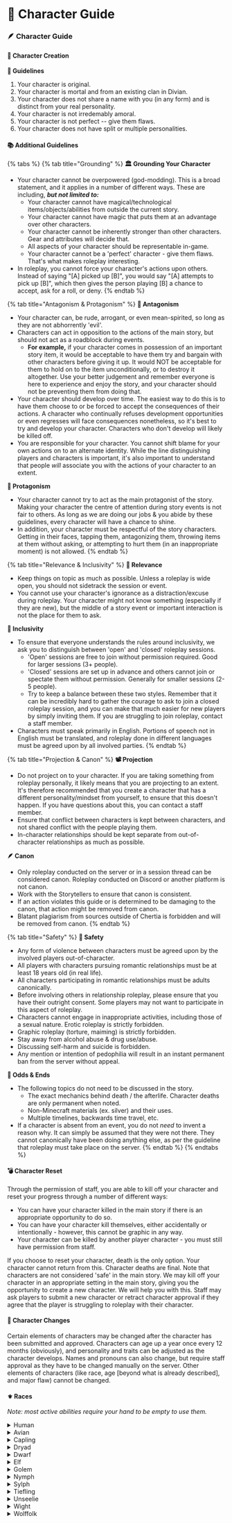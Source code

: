 # 📔 Character Guide

### 🪶 Character Guide <a href="#wiki_.1fab6_character_guide" id="wiki_.1fab6_character_guide"></a>

#### 💭 **Character Creation** <a href="#wiki_.1f4ad_character_creation" id="wiki_.1f4ad_character_creation"></a>

**📕 Guidelines**

1. Your character is original.
2. Your character is mortal and from an existing clan in Divian.
3. Your character does not share a name with you (in any form) and is distinct from your real personality.
4. Your character is not irredemably amoral.
5. Your character is not perfect -- give them flaws.
6. Your character does not have split or multiple personalities.

#### 📚 Additional Guidelines

{% tabs %}
{% tab title="Grounding" %}
**🏛 Grounding Your Character**

* Your character cannot be overpowered (god-modding). This is a broad statement, and it applies in a number of different ways. These are including, _**but not limited to:**_
  * Your character cannot have magical/technological items/objects/abilities from outside the current story.
  * Your character cannot have magic that puts them at an advantage over other characters.
  * Your character cannot be inherently stronger than other characters. Gear and attributes will decide that.
  * All aspects of your character should be representable in-game.
  * Your character cannot be a 'perfect' character - give them flaws. That's what makes roleplay interesting.
* In roleplay, you cannot force your character's actions upon others. Instead of saying "\[A] picked up \[B]", you would say "\[A] attempts to pick up \[B]", which then gives the person playing \[B] a chance to accept, ask for a roll, or deny.
{% endtab %}

{% tab title="Antagonism & Protagonism" %}
**🧙 Antagonism**

* Your character can, be rude, arrogant, or even mean-spirited, so long as they are not abhorrently 'evil'.
* Characters can act in opposition to the actions of the main story, but should not act as a roadblock during events.
  * **For example,** if your character comes in possession of an important story item, it would be acceptable to have them try and bargain with other characters before giving it up. It would NOT be acceptable for them to hold on to the item unconditionally, or to destroy it altogether. Use your better judgement and remember everyone is here to experience and enjoy the story, and your character should not be preventing them from doing that.
* Your character should develop over time. The easiest way to do this is to have them choose to or be forced to accept the consequences of their actions. A character who continually refuses development opportunities or even regresses will face consequences nonetheless, so it's best to try and develop your character. Characters who don't develop will likely be killed off.
* You are responsible for your character. You cannot shift blame for your own actions on to an alternate identity. While the line distinguishing players and characters is important, it's also important to understand that people _will_ associate you with the actions of your character to an extent.

**🦸 Protagonism**

* Your character cannot try to act as the main protagonist of the story. Making your character the centre of attention during story events is not fair to others. As long as we are doing our jobs & you abide by these guidelines, every character will have a chance to shine.
* In addition, your character must be respectful of the story characters. Getting in their faces, tapping them, antagonizing them, throwing items at them without asking, or attempting to hurt them (in an inappropriate moment) is not allowed.
{% endtab %}

{% tab title="Relevance & Inclusivity" %}
**🤔 Relevance**

* Keep things on topic as much as possible. Unless a roleplay is wide open, you should not sidetrack the session or event.
* You cannot use your character's ignorance as a distraction/excuse during roleplay. Your character might not know something (especially if they are new), but the middle of a story event or important interaction is not the place for them to ask.

**🤗 Inclusivity**

* To ensure that everyone understands the rules around inclusivity, we ask you to distinguish between 'open' and 'closed' roleplay sessions.
  * 'Open' sessions are free to join without permission required. Good for larger sessions (3+ people).
  * 'Closed' sessions are set up in advance and others cannot join or spectate them without permission. Generally for smaller sessions (2-5 people).
  * Try to keep a balance between these two styles. Remember that it can be incredibly hard to gather the courage to ask to join a closed roleplay session, and you can make that much easier for new players by simply inviting them. If you are struggling to join roleplay, contact a staff member.
* Characters must speak primarily in English. Portions of speech not in English must be translated, and roleplay done in different languages must be agreed upon by all involved parties.
{% endtab %}

{% tab title="Projection & Canon" %}
**📽 Projection**

* Do not project on to your character. If you are taking something from roleplay personally, it likely means that you are projecting to an extent. It's therefore recommended that you create a character that has a different personality/mindset from yourself, to ensure that this doesn't happen. If you have questions about this, you can contact a staff member.
* Ensure that conflict between characters is kept between characters, and not shared conflict with the people playing them.
* In-character relationships should be kept separate from out-of-character relationships as much as possible.

**🪶 Canon**

* Only roleplay conducted on the server or in a session thread can be considered canon. Roleplay conducted on Discord or another platform is not canon.
* Work with the Storytellers to ensure that canon is consistent.
* If an action violates this guide or is determined to be damaging to the canon, that action might be removed from canon.
* Blatant plagiarism from sources outside of Chertia is forbidden and will be removed from canon.
{% endtab %}

{% tab title="Safety" %}
**🛑 Safety**

* Any form of violence between characters must be agreed upon by the involved players out-of-character.
* All players with characters pursuing romantic relationships must be at least 18 years old (in real life).
* All characters participating in romantic relationships must be adults canonically.
* Before involving others in relationship roleplay, please ensure that you have their outright consent. Some players may not want to participate in this aspect of roleplay.
* Characters cannot engage in inappropriate activities, including those of a sexual nature. Erotic roleplay is strictly forbidden.
* Graphic roleplay (torture, maiming) is strictly forbidden.
* Stay away from alcohol abuse & drug use/abuse.
* Discussing self-harm and suicide is forbidden.
* Any mention or intention of pedophilia will result in an instant permanent ban from the server without appeal.

**📑 Odds & Ends**

* The following topics do not need to be discussed in the story.
  * The exact mechanics behind death / the afterlife. Character deaths are only permanent when noted.
  * Non-Minecraft materials (ex. silver) and their uses.
  * Multiple timelines, backwards time travel, etc.
* If a character is absent from an event, you do not _need_ to invent a reason why. It can simply be assumed that they were not there. They cannot canonically have been doing anything else, as per the guideline that roleplay must take place on the server.
{% endtab %}
{% endtabs %}

#### 💣 **Character Reset** <a href="#wiki_.1f4a3_character_reset" id="wiki_.1f4a3_character_reset"></a>

Through the permission of staff, you are able to kill off your character and reset your progress through a number of different ways:

* You can have your character killed in the main story if there is an appropriate opportunity to do so.
* You can have your character kill themselves, either accidentally or intentionally - however, this cannot be graphic in any way.
* Your character can be killed by another player character - you must still have permission from staff.

If you choose to reset your character, death is the only option. Your character cannot return from this. Character deaths are final. Note that characters are not considered 'safe' in the main story. We may kill off your character in an appropriate setting in the main story, giving you the opportunity to create a new character. We will help you with this. Staff may ask players to submit a new character or retract character approval if they agree that the player is struggling to roleplay with their character.

#### 🧽 Character Changes

Certain elements of characters may be changed after the character has been submitted and approved. Characters can age up a year once every 12 months (obviously), and personality and traits can be adjusted as the character develops. Names and pronouns can also change, but require staff approval as they have to be changed manually on the server. Other elements of characters (like race, age \[beyond what is already described], and major flaw) cannot be changed.

#### ⚜️ Races

_Note: most active abilities require your hand to be empty to use them._

<details>

<summary>Human</summary>

* **Server Effects:** None.
* **Lifespan:** 70-100 years (child up until 18)
* **Height:** 135cm - 200cm
* **RP Difficulty:** 1/5

Humans can vary dramatically in personality, but they are generally self-interested and extremely social.

</details>

<details>

<summary>Avian</summary>

* **Server Effects:** Sneaking in the air allows them to do a 'double jump'.
* **Lifespan:** 100-130 years (child up until 18)
* **Height:** 140cm - 190cm
* **RP Difficulty:** 2/5

Avians are birdlike humanoids who typically wield great strength, but lack dexterity and endurance. Their personalities can vary greatly.

</details>

<details>

<summary>Capling</summary>

* **Server Effects:** Can sneak while in the air to dive bomb to the ground. Can also do a strong "punch" while sneaking to send their victims flying.
* **Lifespan:** 100-120 years (child up until 20)
* **Height:** 170cm - 200cm
* **RP Difficulty:** 3/5

Caplings are typically male. They are satyr-like creatures who often live in colder places, such as mountains or snowy taigas. They have hooves instead of feet. They are social creatures, however, and are very good at trading and bartering. They have higher deception, willpower, and dexterity, but also have lower strength.

</details>

<details>

<summary>Dryad</summary>

* **Server Effects:** Can use photosynthesis to replenish hunger in the sunlight.
* **Lifespan:** 150-170 years (child up until 20)
* **Height:** 130cm - 160cm
* **RP Difficulty:** 1/5

Dryads are plant-based organisms. Unlike in popular mythology, Dryads on Chertia are not tied to a tree or other plant, but instead autonomous. Personalities can vary greatly.

</details>

<details>

<summary>Dwarf</summary>

* **Server Effects:** Have greatly reduced experience costs when using anvils. Can also scavenge raw materials while mining.
* **Lifespan:** 150-170 years (child up until 20)
* **Height:** 90cm - 130cm
* **RP Difficulty:** 2/5

Dwarves are usually low on intelligence and deception, but make up for it in willpower and their physical attributes. Headstrong and self-interested.

</details>

<details>

<summary>Elf</summary>

* **Server Effects:** Can focus (sneak) to remove all poison and wither effects, turning them into regeneration. Will do the same for anyone around them.
* **Lifespan:** 100-130 years (child up until 40)
* **Height:** 130cm - 190cm
* **RP Difficulty:** 3/5

Elves are typically very intelligent and deceptive. They are extremely self-interested and usually introverted.

</details>

<details>

<summary>Golem</summary>

* **Server Effects:** Consume redstone when they take damage as a means of 'repairing'. If they have no redstone, they will wither. Can consume normal food too.
* **Lifespan:** 200-300 years
* **Height:** 150cm - 180cm
* **RP Difficulty:** 4/5

Golems are an automaton-like race who have been imbued with souls. As a result, they carry a full range of emotion. They have higher strength and endurance, but much lower deception (max 3 deception, cannot lie unless it is to protect themselves or others from harm).

</details>

<details>

<summary>Nymph</summary>

* **Server Effects:** Can breathe underwater and can 'dash' while swimming (using sneak).
* **Lifespan:** 170-210 years (child up until 20)
* **Height:** 150cm - 190cm
* **RP Difficulty:** 1/5

Nymphs are typically extremely intelligent and agile, but lack physical strength. They are varied in personality.

</details>

<details>

<summary>Sylph</summary>

* **Server Effects:** Can propel themselves forward (by sneaking) while gliding with an elytra. Must land to recharge ability.
* **Lifespan:** 90-120 years (child up until 17)
* **Height:** 140cm - 190cm
* **RP Difficulty:** 2/5

Sylphs are typically very protective and intelligent. They may lack brute strength, but are deceptive and usually have more luck.

</details>

<details>

<summary>Tiefling</summary>

* **Server Effects:** Don't take any fire damage, instead gaining strength and speed. Can't go in water (unless they have Water Breathing).
* **Lifespan:** 100-150 years (child up until 16)
* **Height:** 150cm - 230cm
* **RP Difficulty:** 2/5

Tieflings' personalities can be extremely hard to describe, because they are often erratic. Usually (but not always) intelligent and deceptive, and have a great deal of physical strength.

</details>

<details>

<summary>Unseelie</summary>

* **Server Effects:** Can acquire 'souls' of monsters they kill, which they then consume. Cannot consume normal food.
* **Lifespan:** 100-150 years (child up until 20)
* **Height:** 120cm - 150cm
* **RP Difficulty:** 5/5

The Unseelie are a race of fairy-like creatures that seek to cause mayhem. They are notorious tricksters and are very deceptive. They have low strength, but high deception and intelligence.

</details>

<details>

<summary>Wight</summary>

* **Server Effects:** Can sneak to go invisible.
* **Lifespan:** 400-500 years (cannot be children)
* **Height:** 135cm - 200cm
* **RP Difficulty:** 4/5

Wights are undead humans who still inhabit their deceased bodies. They typically share similar attributes to their deceased counterparts, but with lower strength. They thrive off of hatred. Note that Wights cannot be former player characters.

</details>

<details>

<summary>Wolffolk</summary>

* **Server Effects:** Receive strength and resistance when they take damage. Can sneak to acquire night vision.
* **Lifespan:** 260-320 years (child up until 20)
* **Height:** 180cm - 230cm
* **RP Difficulty:** 3/5

Wolffolk are typically very closed-off and slow to trust others. They are strong, but lack dexterity and usually have rotten luck.

</details>
